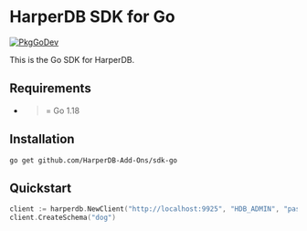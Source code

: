 # HarperDB SDK for Go

[![PkgGoDev](https://pkg.go.dev/badge/github.com/HarperDB-Add-Ons/sdk-go)](https://pkg.go.dev/github.com/HarperDB-Add-Ons/sdk-go)

This is the Go SDK for HarperDB.

## Requirements

- >= Go 1.18

## Installation

```
go get github.com/HarperDB-Add-Ons/sdk-go
```

## Quickstart

```go
client := harperdb.NewClient("http://localhost:9925", "HDB_ADMIN", "password")
client.CreateSchema("dog")
```